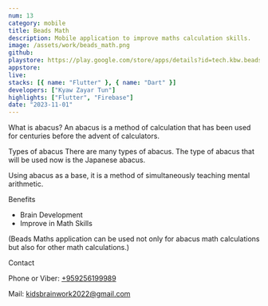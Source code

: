 ```yaml
---
num: 13
category: mobile
title: Beads Math
description: Mobile application to improve maths calculation skills.
image: /assets/work/beads_math.png
github:
playstore: https://play.google.com/store/apps/details?id=tech.kbw.beads_math
appstore:
live:
stacks: [{ name: "Flutter" }, { name: "Dart" }]
developers: ["Kyaw Zayar Tun"]
highlights: ["Flutter", "Firebase"]
date: "2023-11-01"
---
```


What is abacus?
An abacus is a method of calculation that has been used for centuries before the advent of calculators.

Types of abacus
There are many types of abacus.
The type of abacus that will be used now is the Japanese abacus.

Using abacus as a base, it is a method of simultaneously teaching mental arithmetic.

Benefits

- Brain Development
- Improve in Math Skills

(Beads Maths application can be used not only for abacus math calculations but also for other math calculations.)

Contact

Phone or Viber: <a href="tel:+959256199989">+959256199989</a>

Mail: <a href="mailto:kidsbrainwork2022@gmail.com">kidsbrainwork2022@gmail.com</a>
